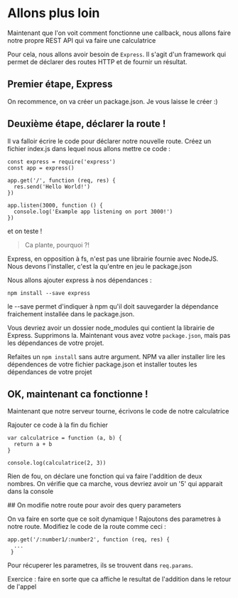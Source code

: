 # Allons plus loin

Maintenant que l'on voit comment fonctionne une callback, nous allons faire notre propre REST API qui va faire une calculatrice

Pour cela, nous allons avoir besoin de `Express`. Il s'agit d'un framework qui permet de déclarer des routes HTTP et de fournir un résultat.

## Premier étape, Express 

On recommence, on va créer un package.json. Je vous laisse le créer :)

## Deuxième étape, déclarer la route ! 

Il va falloir écrire le code pour déclarer notre nouvelle route.
Créez un fichier index.js dans lequel nous allons mettre ce code : 

```
const express = require('express')
const app = express()

app.get('/', function (req, res) {
  res.send('Hello World!')
})

app.listen(3000, function () {
  console.log('Example app listening on port 3000!')
})
```

et on teste ! 

> Ca plante, pourquoi ?!

Express, en opposition à fs, n'est pas une librairie fournie avec NodeJS. Nous devons l'installer, c'est la qu'entre en jeu le package.json

Nous allons ajouter express à nos dépendances : 

`npm install --save express`

le --save permet d'indiquer à npm qu'il doit sauvegarder la dépendance fraichement installée dans le package.json.

Vous devriez avoir un dossier node_modules qui contient la librairie de Express. Supprimons la.
Maintenant vous avez votre `package.json`, mais pas les dépendances de votre projet. 

Refaites un `npm install` sans autre argument. NPM va aller installer lire les dépendences de votre fichier package.json et installer toutes les dépendances de votre projet

## OK, maintenant ca fonctionne ! 

Maintenant que notre serveur tourne, écrivons le code de notre calculatrice

Rajouter ce code à la fin du fichier
```
var calculatrice = function (a, b) {
  return a + b 
}

console.log(calculatrice(2, 3))
```

Rien de fou, on déclare une fonction qui va faire l'addition de deux nombres.
On vérifie que ca marche, vous devriez avoir un '5' qui apparait dans la console

## On modifie notre route pour avoir des query parameters

On va faire en sorte que ce soit dynamique ! Rajoutons des parametres à notre route. Modifiez le code de la route comme ceci : 

```
app.get('/:number1/:number2', function (req, res) {
  ...
 }
```

Pour récuperer les parametres, ils se trouvent dans `req.params`.

Exercice : faire en sorte que ca affiche le resultat de l'addition dans le retour de l'appel 
